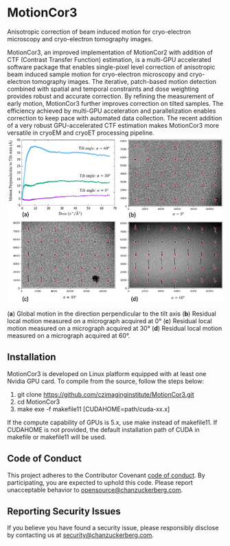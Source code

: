 # MotionCor3
Anisotropic correction of beam induced motion for cryo-electron microscopy and cryo-electron tomography images.

MotionCor3, an improved implementation of MotionCor2 with addition of CTF (Contrast Transfer Function) estimation, is a multi-GPU accelerated software package that enables single-pixel level correction of anisotropic beam induced sample motion for cryo-electron microscopy and cryo-electron tomography images. The iterative, patch-based motion detection combined with spatial and temporal constraints and dose weighting provides robust and accurate correction. By refining the measurement of early motion, MotionCor3 further improves correction on tilted samples. The efficiency achieved by multi-GPU acceleration and parallelization enables correction to keep pace with automated data collection. The recent addition of a very robust GPU-accelerated CTF estimation makes MotionCor3 more versatile in cryoEM and cryoET processing pipeline.
![ReadmeImg](https://github.com/czimaginginstitute/MotionCor3/blob/main/docs/ReadmeImg.png)

(**a**) Global motion in the direction perpendicular to the tilt axis (**b**) Residual local motion measured on a micrograph acquired at 0&deg; (**c**) Residual local motion measured on a micrograph acquired at 30&deg; (**d**) Residual local motion measured on a micrograph acquired at 60&deg;.


## Installation

MotionCor3 is developed on Linux platform equipped with at least one Nvidia GPU card. To compile from the source, follow the steps below:

1.	git clone https://github.com/czimaginginstitute/MotionCor3.git
2.	cd MotionCor3 
3.	make exe -f makefile11 [CUDAHOME=path/cuda-xx.x]

If the compute capability of GPUs is 5.x, use make instead of makefile11. If CUDAHOME is not provided, the default installation path of CUDA in makefile or makefile11 will be used.

## Code of Conduct

This project adheres to the Contributor Covenant [code of conduct](https://github.com/chanzuckerberg/.github/blob/master/CODE_OF_CONDUCT.md). By participating, you are expected to uphold this code. Please report unacceptable behavior to [opensource@chanzuckerberg.com](mailto:opensource@chanzuckerberg.com).

## Reporting Security Issues

If you believe you have found a security issue, please responsibly disclose by contacting us at [security@chanzuckerberg.com](mailto:security@chanzuckerberg.com).
